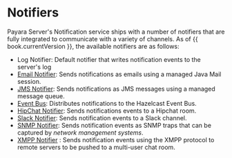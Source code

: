 # Notifiers

Payara Server's Notification service ships with a number of notifiers that are fully integrated to communicate with a variety of channels. As of {{ book.currentVersion }}, the available notifiers are as follows:

* Log Notifier: Default notifier that writes notification events to the server's log
* [Email Notifier](): Sends notifications as emails using a managed Java Mail session.
* [JMS Notifier](): Sends notifications as JMS messages using a managed message queue.
* [Event Bus](): Distributes notifications to the Hazelcast Event Bus.
* [HipChat Notifier](hipchat-notifier.md): Sends notifications events to a Hipchat room.
* [Slack Notifier](slack-notifier.md): Sends notification events to a Slack channel.
* [SNMP Notifier](snmp-notifier.md): Sends notification events as SNMP traps that can be captured by _network management systems_.
* [XMPP Notifier](xmpp-notifier.md) : Sends notification events using the XMPP protocol to remote servers to be pushed to a multi-user chat room.
